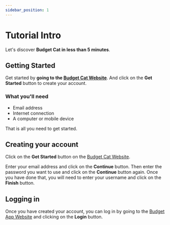 ```yaml
---
sidebar_position: 1
---
```


# Tutorial Intro

Let's discover **Budget Cat in less than 5 minutes**.

## Getting Started

Get started by **going to the [Budget Cat Website](https://budgetcat.me)**.
And click on the **Get Started** button to create your account.


### What you'll need

- Email address
- Internet connection
- A computer or mobile device

That is all you need to get started.

## Creating your account

Click on the **Get Started** button on the [Budget Cat Website](https://budgetcat.me).

Enter your email address and click on the **Continue** button. Then enter the password you want to use and click on the **Continue** button again.
Once you have done that, you will need to enter your username and click on the **Finish** button.

## Logging in

Once you have created your account, you can log in by going to the [Budget App Website](https://app.budgetcat.me) and clicking on the **Login** button.
